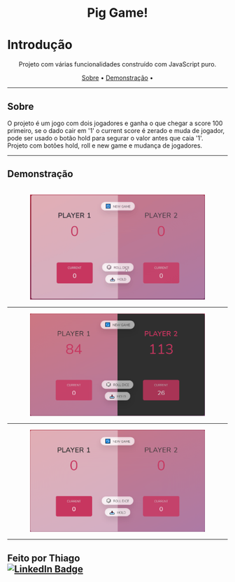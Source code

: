 <h1 style="text-align: center; font-weight: bold;">Pig Game!</h1>

<h1>Introdução</h1>
<p align="center">Projeto com várias funcionalidades construído com JavaScript puro.</p>

<p align="center">
 <a href="#sobre">Sobre</a> •
 <a href="#demonstração">Demonstração</a> •
</p><hr>

## Sobre

<p>O projeto é um jogo com dois jogadores e ganha o que chegar a score 100 primeiro, se o dado cair em '1' o current score é zerado e muda de jogador, pode ser usado o botão hold para segurar o valor antes que caia '1'.<br>
Projeto com botões hold, roll e new game e mudança de jogadores.</p><hr>

## Demonstração

<br>
<div align = "center">
<img alt="animacao" title="animacao" src="./github/animacao.gif" width="400px"><hr>
<img alt="Player Wins Img" title="pigWinsImg" src="./github/playerWins.png" width="400px" /><hr>

<img alt="Pig Game Img" title="pigGameImg" src="./github/pigGame.png" width="400px" /><hr>

</div>

## Feito por Thiago<br> [![LinkedIn Badge](https://img.shields.io/badge/-Thiago_Martins-blue?style=flat-square&logo=Linkedin&logoColor=white&link=https://www.linkedin.com/in/thiagoma/)](https://www.linkedin.com/in/thiagoma/)
